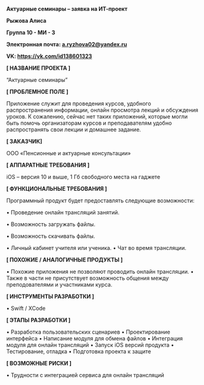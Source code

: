 **Актуарные семинары – заявка на ИТ-проект**

**Рыжова Алиса**

**Группа 10 - МИ - 3**

**Электронная почта: a.ryzhova02@yandex.ru**

**VK: https://vk.com/id138601323**


**[ НАЗВАНИЕ ПРОЕКТА ]**

“Актуарные семинары”

**[ ПРОБЛЕМНОЕ ПОЛЕ ]**

Приложение служит для проведения курсов, удобного распространения информации, онлайн просмотра лекций и обсуждения уроков. К сожалению, сейчас нет таких приложений, которые могли быть помочь организаторам курсов и преподавателям удобно распространять свои лекции и домашнее задание.

**[ ЗАКАЗЧИК]**

ООО «Пенсионные и актуарные консультации»

**[ АППАРАТНЫЕ ТРЕБОВАНИЯ ]** 

iOS – версия 10 и выше, 1 Гб свободного места на гаджете

 **[ ФУНКЦИОНАЛЬНЫЕ ТРЕБОВАНИЯ ]**

Программный продукт будет предоставлять следующие возможности:

•	Проведение онлайн трансляций занятий.

•	Возможность загружать файлы.

•	Возможность скачивать файлы.

•	Личный кабинет учителя или ученика.
•	Чат во время трансляции.

**[ ПОХОЖИЕ / АНАЛОГИЧНЫЕ ПРОДУКТЫ ]**

• Похожие приложения не позволяют проводить онлайн трансляции.
• Также в части не присутствует возможность общения между преподователями и участниками курса.

**[ ИНСТРУМЕНТЫ РАЗРАБОТКИ ]**

•	Swift / XCode 

**[ ЭТАПЫ РАЗРАБОТКИ ]**

•	Разработка пользовательских сценариев
•	Проектирование интерфейса
•	Написание модуля для обмена файлов 
•	Интеграция модуля для онлайн трансляций
•	Запуск iOS версий продукта
•	Тестирование, отладка
•	Подготовка проекта к защите

**[ ВОЗМОЖНЫЕ РИСКИ ]**

•	Трудности с интеграцией сервиса для онлайн трансляций
